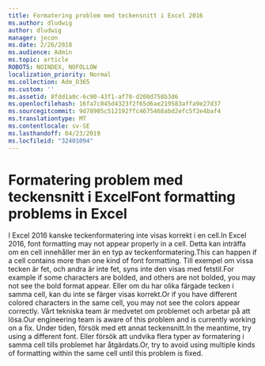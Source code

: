 ```yaml
---
title: Formatering problem med teckensnitt i Excel 2016
ms.author: dludwig
author: dludwig
manager: jecon
ms.date: 2/26/2018
ms.audience: Admin
ms.topic: article
ROBOTS: NOINDEX, NOFOLLOW
localization_priority: Normal
ms.collection: Adm_O365
ms.custom: ''
ms.assetid: 8fdd1a0c-6c90-43f1-af70-d200d758b3d6
ms.openlocfilehash: 16fa7c045d4323f2f65d6ae219583affa9e27d37
ms.sourcegitcommit: 9d78905c512192ffc4675468abd2efc5f2e4baf4
ms.translationtype: MT
ms.contentlocale: sv-SE
ms.lasthandoff: 04/23/2019
ms.locfileid: "32401094"
---
```

# <a name="font-formatting-problems-in-excel"></a><span data-ttu-id="0cefb-102">Formatering problem med teckensnitt i Excel</span><span class="sxs-lookup"><span data-stu-id="0cefb-102">Font formatting problems in Excel</span></span>

<span data-ttu-id="0cefb-103">I Excel 2016 kanske teckenformatering inte visas korrekt i en cell.</span><span class="sxs-lookup"><span data-stu-id="0cefb-103">In Excel 2016, font formatting may not appear properly in a cell.</span></span> <span data-ttu-id="0cefb-104">Detta kan inträffa om en cell innehåller mer än en typ av teckenformatering.</span><span class="sxs-lookup"><span data-stu-id="0cefb-104">This can happen if a cell contains more than one kind of font formatting.</span></span> <span data-ttu-id="0cefb-105">Till exempel om vissa tecken är fet, och andra är inte fet, syns inte den visas med fetstil.</span><span class="sxs-lookup"><span data-stu-id="0cefb-105">For example if some characters are bolded, and others are not bolded, you may not see the bold format appear.</span></span> <span data-ttu-id="0cefb-106">Eller om du har olika färgade tecken i samma cell, kan du inte se färger visas korrekt.</span><span class="sxs-lookup"><span data-stu-id="0cefb-106">Or if you have different colored characters in the same cell, you may not see the colors appear correctly.</span></span> <span data-ttu-id="0cefb-107">Vårt tekniska team är medvetet om problemet och arbetar på att lösa.</span><span class="sxs-lookup"><span data-stu-id="0cefb-107">Our engineering team is aware of this problem and is currently working on a fix.</span></span> <span data-ttu-id="0cefb-108">Under tiden, försök med ett annat teckensnitt.</span><span class="sxs-lookup"><span data-stu-id="0cefb-108">In the meantime, try using a different font.</span></span> <span data-ttu-id="0cefb-109">Eller försök att undvika flera typer av formatering i samma cell tills problemet har åtgärdats.</span><span class="sxs-lookup"><span data-stu-id="0cefb-109">Or, try to avoid using multiple kinds of formatting within the same cell until this problem is fixed.</span></span> 
  

